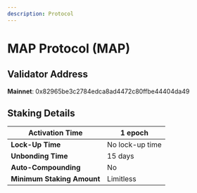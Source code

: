 ```yaml
---
description: Protocol
---
```


# MAP Protocol (MAP)

## **Validator Address**

**Mainnet**: 0x82965be3c2784edca8ad4472c80ffbe44404da49

## Staking Details

| **Activation Time**        | 1 epoch         |
| -------------------------- | --------------- |
| **Lock-Up Time**           | No lock-up time |
| **Unbonding Time**         | 15 days         |
| **Auto-Compounding**       | No              |
| **Minimum Staking Amount** | Limitless       |

